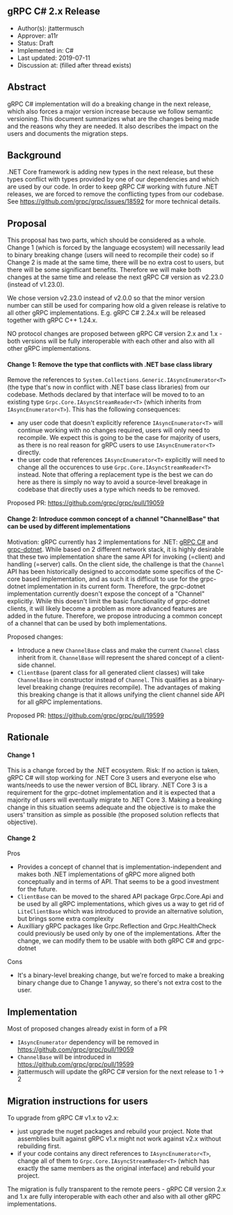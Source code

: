 gRPC C# 2.x Release 
----
* Author(s): jtattermusch
* Approver: a11r
* Status: Draft
* Implemented in: C#
* Last updated: 2019-07-11
* Discussion at: <google group thread> (filled after thread exists)

## Abstract

gRPC C# implementation will do a breaking change in the next release, which
also forces a major version increase because we follow semantic versioning.
This document summarizes what are the changes being made and the reasons why they are needed.
It also describes the impact on the users and documents the migration steps.

## Background

.NET Core framework is adding new types in the next release, but these
types conflict with types provided by one of our dependencies and which are used by our code.
In order to keep gRPC C# working with future .NET releases, we are forced to remove
the conflicting types from our codebase. See https://github.com/grpc/grpc/issues/18592
for more technical details.

## Proposal

This proposal has two parts, which should be considered as a whole. Change 1 (which is forced by the language ecosystem)
will necessarily lead to binary breaking change (users will need to recompile their code) so if Change 2
is made at the same time, there will be no extra cost to users, but there will be some significant benefits.
Therefore we will make both changes at the same time and release the next gRPC C# version as v2.23.0 (instead of v1.23.0).

We chose version v2.23.0 instead of v2.0.0 so that the minor version number can still be used for comparing how old a given release is relative to all other gRPC implementations. E.g. gRPC C# 2.24.x will be released together with gRPC C++ 1.24.x.

NO protocol changes are proposed between gRPC C# version 2.x and 1.x - both versions will be fully interoperable with each other and also with all other gRPC implementations.

#### Change 1: Remove the type that conflicts with .NET base class library

Remove the references to `System.Collections.Generic.IAsyncEnumerator<T>` (the type that's now in conflict
with .NET base class libraries) from our codebase. Methods declared by that interface will be moved to 
to an existing type `Grpc.Core.IAsyncStreamReader<T>` (which inherits from `IAsyncEnumerator<T>`).
This has the following consequences:
- any user code that doesn't explicitly reference `IAsyncEnumerator<T>` will continue working with
  no changes required, users will only need to recompile. We expect this is going to be the case for majority of users,
  as there is no real reason for gRPC users to use `IAsyncEnumerator<T>` directly.
- the user code that references `IAsyncEnumerator<T>` explicitly will need to change all the occurences to use `Grpc.Core.IAsyncStreamReader<T>` 
  instead. Note that offering a replacement type is the best we can do here as there is simply no way to avoid a source-level breakage in codebase that directly uses a type which needs to be removed.

Proposed PR: https://github.com/grpc/grpc/pull/19059

#### Change 2: Introduce common concept of a channel "ChannelBase" that can be used by different implementations

Motivation: gRPC currently has 2 implementations for .NET: [gRPC C#](https://github.com/grpc/grpc/tree/master/src/csharp) and [grpc-dotnet](https://github.com/grpc/grpc-dotnet). While based on 2 different network stack,
it is highly desirable that these two implementation share the same API for invoking (=client) and handling (=server) calls.
On the client side, the challenge is that the `Channel` API has been historically designed to accomodate some specifics
of the C-core based implementation, and as such it is difficult to use for the grpc-dotnet implementation in its current form. Therefore, the grpc-dotnet implementation currently doesn't expose the concept of a "Channel" explicitly. While this doesn't limit the basic functionality of grpc-dotnet clients, it will likely become a problem as more advanced features are added in the future. Therefore, we propose introducing a common concept of a channel that can be used by both implementations.

Proposed changes:
- Introduce a new `ChannelBase` class and make the current `Channel` class inherit from it. `ChannelBase` will represent the shared concept of a client-side channel.
- `ClientBase` (parent class for all generated client classes) will take `ChannelBase` in constructor instead of `Channel`.
  This qualifies as a binary-level breaking change (requires recompile).
  The advantages of making this breaking change is that it allows unifying the client channel side API for all gRPC implementations.
  
Proposed PR: https://github.com/grpc/grpc/pull/19599

## Rationale

#### Change 1

This is a change forced by the .NET ecosystem. Risk: If no action is taken, gRPC C# will stop working for .NET Core 3 users
and everyone else who wants/needs to use the newer version of BCL library. .NET Core 3 is a requirement for the grpc-dotnet implementation and it is expected that a majority of users will eventually migrate to .NET Core 3. Making a breaking change in this situation seems adequate and the objective is to make the users' transition as simple as possible (the proposed solution reflects that objective).

#### Change 2

Pros
- Provides a concept of channel that is implementation-independent and makes both .NET implementations of gRPC more aligned both conceptually and in terms of API. That seems to be a good investment for the future.
- `ClientBase` can be moved to the shared API package Grpc.Core.Api and be used by all gRPC implementations, which gives us a way to get rid of `LiteClientBase` which was introduced to provide an alternative solution, but brings some extra complexity 
- Auxilliary gRPC packages like Grpc.Reflection and Grpc.HealthCheck could previously be used only by one of the implementations. After the change, we can modify them to be usable with both gRPC C# and grpc-dotnet

Cons
- It's a binary-level breaking change, but we're forced to make a breaking binary change due to Change 1 anyway, so there's not extra cost to the user.

## Implementation

Most of proposed changes already exist in form of a PR
- `IAsyncEnumerator` dependency will be removed in https://github.com/grpc/grpc/pull/19059
- `ChannelBase` will be introduced in https://github.com/grpc/grpc/pull/19599
- jtattermusch will update the gRPC C# version for the next release to 1 -> 2

## Migration instructions for users

To upgrade from gRPC C# v1.x to v2.x:
- just upgrade the nuget packages and rebuild your project. Note that assemblies built against gRPC v1.x might not work against v2.x without rebuilding first.
- if your code contains any direct references to `IAsyncEnumerator<T>`, change all of them to `Grpc.Core.IAsyncStreamReader<T>` (which has exactly the same members as the original interface) and rebuild your project.

The migration is fully transparent to the remote peers - gRPC C# version 2.x and 1.x are fully interoperable with each other and also with all other gRPC implementations.
